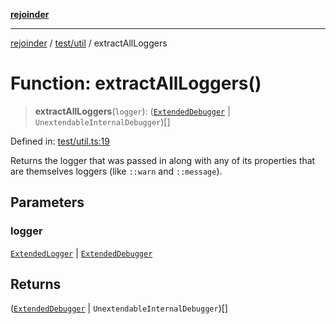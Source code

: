 [**rejoinder**](../../../README.md)

***

[rejoinder](../../../README.md) / [test/util](../README.md) / extractAllLoggers

# Function: extractAllLoggers()

> **extractAllLoggers**(`logger`): ([`ExtendedDebugger`](../../../src/interfaces/ExtendedDebugger.md) \| `UnextendableInternalDebugger`)[]

Defined in: [test/util.ts:19](https://github.com/Xunnamius/rejoinder/blob/2e193401f811190578a6daed325a2ddce540538d/test/util.ts#L19)

Returns the logger that was passed in along with any of its properties that
are themselves loggers (like `::warn` and `::message`).

## Parameters

### logger

[`ExtendedLogger`](../../../src/internal/interfaces/ExtendedLogger.md) | [`ExtendedDebugger`](../../../src/interfaces/ExtendedDebugger.md)

## Returns

([`ExtendedDebugger`](../../../src/interfaces/ExtendedDebugger.md) \| `UnextendableInternalDebugger`)[]
